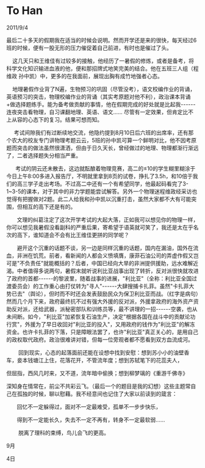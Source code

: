 
# To Han
2011/9/4

最后二十多天的假期我在适当的时候会说明。然而开学还是来的很快，每天经过6班的时候，便有一股无形的压力催促着自己前进，有时也是催过了头。

   
这几天只和王维佳有过较多的接触，他经历了一暑假的修炼，或者是备考，将科学文化知识输进血液的他，便和那招牌式地笑完美的结合。他在五班三人组（程维政
孙中凯）中，更多的在我面前，展现出胸有成竹地强者心态。

   
地理暑假作业背了N遍，生物预习的巩固（尽管没考），语文校编作业的背诵，英语预习的突击，物理校编作业的背诵（其实考原题对他不利），政治课本背诵+做选择题练手。能为备考做贡献的事情，他在假期完成的好处就是比起我------连夜突击看物理，自习课翻地理、英语、语文......
尽管有一定效果，但肯定比不上从容的心态下的复习。结果可想而知。

    
考试间隙我们有过断续地交流，他隐约提到8月10日后六班的出席率，还有那个农大的校友专门讲物理考题云云，5班的孙中凯可算一个鲜明对比，他不因考原题而突击的做法虽然很潇洒，但由于日久天长，曾经做过的地理、物理都渐行渐远了，二者选择题失分相当严重。

     
考试的阴云还未散去，这边就酝酿着物理竞赛，高二的≤10的学生糊里糊涂于今日上午8:00多进入报告厅，不明就里拿到8页的试卷，挣扎了3.5h，和10倍于我们的高三学子走出考场。不过高二中还有一个有希望同学，他最起码看完了3-1\~3-5的课本，对于其中的非力学题能尝试解答。另外一个物理迷程维政经采访也觉得有把握做对2题。此二人给我和孙中凯以沉重打击，虽然大家都不大有可能突围，但相互的高下还是有的。

      
文理的纠葛注定了这次开学考试的大起大落，正如我可以想见你的物理一样，你可以想见我暑假没看副科的严重后果，寄希望于语英就可笑了，我还是太在乎名次的高下，谁知道会不会有比王维佳更拼的同学呢？ 
 

      
避开这个沉重的话题不谈，另一边是同样沉重的话题，国内在漏油，国外在流血，非洲在饥荒。前者，看新闻的人都会义愤填膺，康菲石油公司的弄虚作假又岂可是"不负责任"就能概括的？后者，中国已经向大旱的非洲提供援助，远水难解近渴。中者值得多说两句，暑假末就听说利比亚战事出现了转折，反对派很快就攻进了政府的首都------的黎波里，随着战事的进展，"利比亚"（全称：利比亚全国过渡委员会）的工作重心由打仗转为"寻人"------大肆搜捕卡扎菲。虽然"卡扎菲大势已去"（舆论），但时而不时还会发表鼓励民众为保卫利比亚而战。（红字是病句）然而几个月下来，政府最终抗不过有强大外援的反对派，外援拿政府的海外资产资助反对派，还给武器，派秘密部队和训练员等，最不讲理的一招------空袭，也从未间断。如今，"利比亚"加紧恢复石油生产，决定"根据各国在战斗中的贡献论功行赏"，外援为了早日收回对"利比亚的投入"，又用政府的钱作为"利比亚"的解冻资金。也许卡扎菲的下落，只是障眼法罢了，也许"利比亚"真正关心的，是用自己的政权取代政府。政治很难讲对错，但每一位旁观者都不愿看到双方血流成河。

       
回到现实，心态的起落面前还能在设想中找到安慰：想到苏小小的油壁香车，妾本钱塘江上住，花落花开，不管流年度；想到苏轼笔下的花蕊夫人，

但屈指，西风几时来，又不道，流年暗中偷换；想到柳梦璃的《重游千佛寺》

深知身在情常在，前尘不共彩云飞。（最后一个的题目是我的幻想）这些主题常自己在孤独的时候，聊以慰藉。我不经意间也记住了大家以前读到的箴言：

       回忆不一定躲得过，面对不一定最难受，孤单不一步步快乐，

       得到不一定能长久，失去不一定不再有，转身不一定最软弱......

        脱离了理科的束缚，鸟儿会飞的更高。

9月

4日